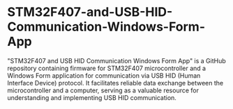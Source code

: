 # STM32F407-and-USB-HID-Communication-Windows-Form-App
 "STM32F407 and USB HID Communication Windows Form App" is a GitHub repository containing firmware for STM32F407 microcontroller and a Windows Form application for communication via USB HID (Human Interface Device) protocol. It facilitates reliable data exchange between the microcontroller and a computer, serving as a valuable resource for understanding and implementing USB HID communication.
